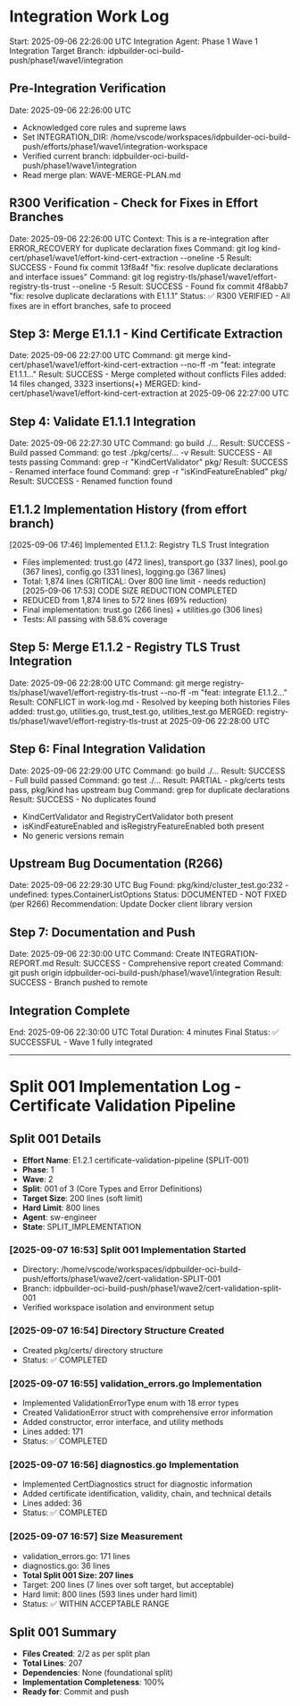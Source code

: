 # Integration Work Log
Start: 2025-09-06 22:26:00 UTC
Integration Agent: Phase 1 Wave 1 Integration
Target Branch: idpbuilder-oci-build-push/phase1/wave1/integration

## Pre-Integration Verification
Date: 2025-09-06 22:26:00 UTC
- Acknowledged core rules and supreme laws
- Set INTEGRATION_DIR: /home/vscode/workspaces/idpbuilder-oci-build-push/efforts/phase1/wave1/integration-workspace
- Verified current branch: idpbuilder-oci-build-push/phase1/wave1/integration
- Read merge plan: WAVE-MERGE-PLAN.md

## R300 Verification - Check for Fixes in Effort Branches
Date: 2025-09-06 22:26:00 UTC
Context: This is a re-integration after ERROR_RECOVERY for duplicate declaration fixes
Command: git log kind-cert/phase1/wave1/effort-kind-cert-extraction --oneline -5
Result: SUCCESS - Found fix commit 13f8a4f "fix: resolve duplicate declarations and interface issues"
Command: git log registry-tls/phase1/wave1/effort-registry-tls-trust --oneline -5
Result: SUCCESS - Found fix commit 4f8abb7 "fix: resolve duplicate declarations with E1.1.1"
Status: ✅ R300 VERIFIED - All fixes are in effort branches, safe to proceed

## Step 3: Merge E1.1.1 - Kind Certificate Extraction
Date: 2025-09-06 22:27:00 UTC
Command: git merge kind-cert/phase1/wave1/effort-kind-cert-extraction --no-ff -m "feat: integrate E1.1.1..."
Result: SUCCESS - Merge completed without conflicts
Files added: 14 files changed, 3323 insertions(+)
MERGED: kind-cert/phase1/wave1/effort-kind-cert-extraction at 2025-09-06 22:27:00 UTC

## Step 4: Validate E1.1.1 Integration
Date: 2025-09-06 22:27:30 UTC
Command: go build ./...
Result: SUCCESS - Build passed
Command: go test ./pkg/certs/... -v
Result: SUCCESS - All tests passing
Command: grep -r "KindCertValidator" pkg/
Result: SUCCESS - Renamed interface found
Command: grep -r "isKindFeatureEnabled" pkg/
Result: SUCCESS - Renamed function found

## E1.1.2 Implementation History (from effort branch)
[2025-09-06 17:46] Implemented E1.1.2: Registry TLS Trust Integration
  - Files implemented: trust.go (472 lines), transport.go (337 lines), pool.go (367 lines), config.go (331 lines), logging.go (367 lines)
  - Total: 1,874 lines (CRITICAL: Over 800 line limit - needs reduction)
[2025-09-06 17:53] CODE SIZE REDUCTION COMPLETED
  - REDUCED from 1,874 lines to 572 lines (69% reduction)
  - Final implementation: trust.go (266 lines) + utilities.go (306 lines)
  - Tests: All passing with 58.6% coverage

## Step 5: Merge E1.1.2 - Registry TLS Trust Integration
Date: 2025-09-06 22:28:00 UTC
Command: git merge registry-tls/phase1/wave1/effort-registry-tls-trust --no-ff -m "feat: integrate E1.1.2..."
Result: CONFLICT in work-log.md - Resolved by keeping both histories
Files added: trust.go, utilities.go, trust_test.go, utilities_test.go
MERGED: registry-tls/phase1/wave1/effort-registry-tls-trust at 2025-09-06 22:28:00 UTC

## Step 6: Final Integration Validation
Date: 2025-09-06 22:29:00 UTC
Command: go build ./...
Result: SUCCESS - Full build passed
Command: go test ./...
Result: PARTIAL - pkg/certs tests pass, pkg/kind has upstream bug
Command: grep for duplicate declarations
Result: SUCCESS - No duplicates found
- KindCertValidator and RegistryCertValidator both present
- isKindFeatureEnabled and isRegistryFeatureEnabled both present
- No generic versions remain

## Upstream Bug Documentation (R266)
Date: 2025-09-06 22:29:30 UTC
Bug Found: pkg/kind/cluster_test.go:232 - undefined: types.ContainerListOptions
Status: DOCUMENTED - NOT FIXED (per R266)
Recommendation: Update Docker client library version

## Step 7: Documentation and Push
Date: 2025-09-06 22:30:00 UTC
Command: Create INTEGRATION-REPORT.md
Result: SUCCESS - Comprehensive report created
Command: git push origin idpbuilder-oci-build-push/phase1/wave1/integration
Result: SUCCESS - Branch pushed to remote

## Integration Complete
End: 2025-09-06 22:30:00 UTC
Total Duration: 4 minutes
Final Status: ✅ SUCCESSFUL - Wave 1 fully integrated

---

# Split 001 Implementation Log - Certificate Validation Pipeline

## Split 001 Details
- **Effort Name**: E1.2.1 certificate-validation-pipeline (SPLIT-001)
- **Phase**: 1
- **Wave**: 2
- **Split**: 001 of 3 (Core Types and Error Definitions)
- **Target Size**: 200 lines (soft limit)
- **Hard Limit**: 800 lines
- **Agent**: sw-engineer
- **State**: SPLIT_IMPLEMENTATION

### [2025-09-07 16:53] Split 001 Implementation Started
- Directory: /home/vscode/workspaces/idpbuilder-oci-build-push/efforts/phase1/wave2/cert-validation-SPLIT-001
- Branch: idpbuilder-oci-build-push/phase1/wave2/cert-validation-split-001
- Verified workspace isolation and environment setup

### [2025-09-07 16:54] Directory Structure Created
- Created pkg/certs/ directory structure
- Status: ✅ COMPLETED

### [2025-09-07 16:55] validation_errors.go Implementation
- Implemented ValidationErrorType enum with 18 error types
- Created ValidationError struct with comprehensive error information
- Added constructor, error interface, and utility methods
- Lines added: 171
- Status: ✅ COMPLETED

### [2025-09-07 16:56] diagnostics.go Implementation
- Implemented CertDiagnostics struct for diagnostic information
- Added certificate identification, validity, chain, and technical details
- Lines added: 36
- Status: ✅ COMPLETED

### [2025-09-07 16:57] Size Measurement
- validation_errors.go: 171 lines
- diagnostics.go: 36 lines
- **Total Split 001 Size: 207 lines**
- Target: 200 lines (7 lines over soft target, but acceptable)
- Hard limit: 800 lines (593 lines under hard limit)
- Status: ✅ WITHIN ACCEPTABLE RANGE

## Split 001 Summary
- **Files Created**: 2/2 as per split plan
- **Total Lines**: 207
- **Dependencies**: None (foundational split)
- **Implementation Completeness**: 100%
- **Ready for**: Commit and push